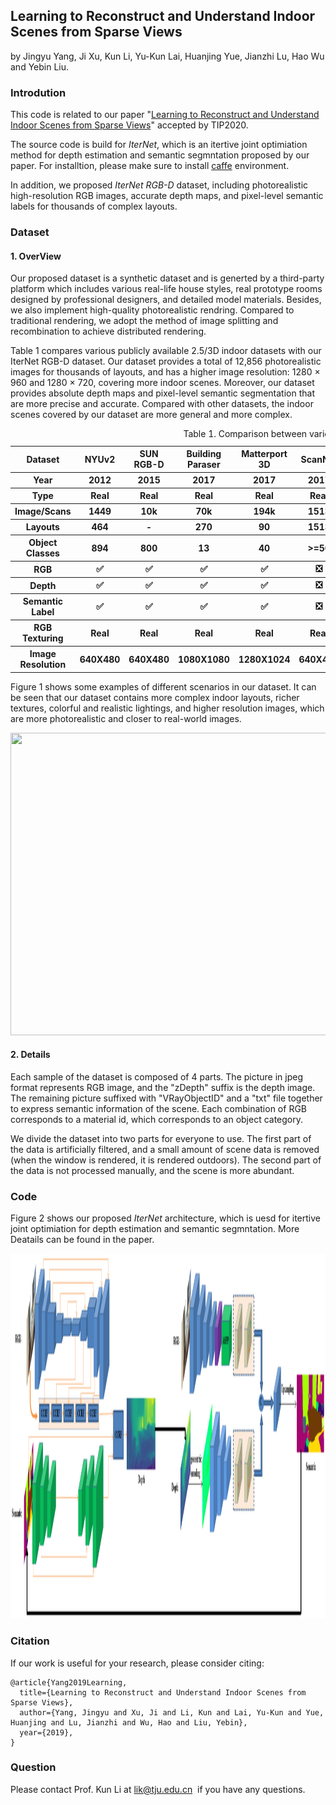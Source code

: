 ## Learning to Reconstruct and Understand Indoor Scenes from Sparse Views
by Jingyu Yang, Ji Xu, Kun Li, Yu-Kun Lai, Huanjing Yue, Jianzhi Lu, Hao Wu and Yebin Liu.

### Introdution
This code is related to our paper "[Learning to Reconstruct and Understand Indoor Scenes from Sparse Views](https://arxiv.org/abs/1906.07892)" accepted by TIP2020.

The source code is build for *IterNet*, which is an itertive joint optimiation method for depth estimation and semantic segmntation proposed by our paper. For installtion, please make sure to install [caffe](https://github.com/BVLC/caffe) environment.

In addition, we proposed *IterNet RGB-D* dataset, including photorealistic high-resolution RGB images, accurate depth maps,
and pixel-level semantic labels for thousands of complex
layouts.

### Dataset
#### 1. OverView
Our proposed dataset is a synthetic dataset and is generted by a third-party platform which includes various real-life house styles, real prototype rooms designed by professional designers, and detailed model materials. Besides, we also implement high-quality photorealistic rendring. Compared to traditional rendering, we adopt the method of image splitting and recombination to achieve distributed rendering. 

Table 1 compares various publicly available 2.5/3D indoor datasets with our IterNet RGB-D dataset. Our dataset provides a total of 12,856 photorealistic images for thousands of layouts, and has a higher image resolution: 1280 × 960 and 1280 × 720, covering more indoor scenes. Moreover, our dataset provides absolute depth maps and pixel-level semantic segmentation that are more precise and accurate. Compared with other datasets, the indoor scenes covered by our dataset are more general and more complex.

 <table>
        <tr>
            <th>Dataset</th>
            <th>NYUv2</th>
            <th>SUN RGB-D</th>
            <th>Building Paraser</th>
            <th>Matterport 3D</th>
            <th>ScanNet</th>
            <th>SUNCG</th>
            <th>SceneNet RRG-D</th>
            <th>IterNet RGB-D</th>
        </tr>
        <tr>
            <th>Year</th>
            <th>2012</th>
            <th>2015</th>
            <th>2017</th>
            <th>2017</th>
            <th>2017</th>
            <th>2017</th>
            <th>2016</th>
            <th>2019</th>
        </tr>
        <tr>
            <th>Type</th>
            <th>Real</th>
            <th>Real</th>
            <th>Real</th>
            <th>Real</th>
            <th>Real</th>
            <th>Synthetic</th>
            <th>Synthetic</th>
            <th>Synthetic</th>
        </tr>
        <tr>
            <th>Image/Scans</th>
            <th>1449</th>
            <th>10k</th>
            <th>70k</th>
            <th>194k</th>
            <th>1513</th>
            <th>130k</th>
            <th>5M</th>
            <th>12856</th>
        </tr>
        <tr>
            <th>Layouts</th>
            <th>464</th>
            <th>-</th>
            <th>270</th>
            <th>90</th>
            <th>1513</th>
            <th>45622</th>
            <th>57</th>
            <th>3214</th>
        </tr>
        <tr>
            <th>Object Classes</th>
            <th>894</th>
            <th>800</th>
            <th>13</th>
            <th>40</th>
            <th>>=50</th>
            <th>84</th>
            <th>255</th>
            <th>333</th>
        </tr>
        <tr>
            <th>RGB</th>
            <th>✅</th>
            <th>✅</th>
            <th>✅</th>
            <th>✅</th>
            <th>❎</th>
            <th>❎</th>
            <th>✅</th>
            <th>✅</th>
        </tr>
        <tr>
            <th>Depth</th>
            <th>✅</th>
            <th>✅</th>
            <th>✅</th>
            <th>✅</th>
            <th>❎</th>
            <th>✅</th>
            <th>✅</th>
            <th>✅</th>
        </tr>
        <tr>
            <th>Semantic Label</th>
            <th>✅</th>
            <th>✅</th>
            <th>✅</th>
            <th>✅</th>
            <th>❎</th>
            <th>✅</th>
            <th>✅</th>
            <th>✅</th>
        </tr>
        <tr>
            <th>RGB Texturing</th>
            <th>Real</th>
            <th>Real</th>
            <th>Real</th>
            <th>Real</th>
            <th>Real</th>
            <th>Not Photorealistic</th>
            <th>Photorealistic</th>
            <th>Photorealistic</th>
        </tr>
        <tr>
            <th>Image Resolution</th>
            <th>640X480</th>
            <th>640X480</th>
            <th>1080X1080</th>
            <th>1280X1024</th>
            <th>640X480</th>
            <th>640X480</th>
            <th>320X240</th>
            <th>1280×960;1280×720</th>
        </tr>
        <caption>Table 1. Comparison between various indoor datasets.</caption>
    </table>

Figure 1 shows some examples of different scenarios in our dataset.  It can be seen that our dataset contains more complex indoor layouts, richer textures, colorful and realistic lightings, and higher resolution images, which are more photorealistic and closer to real-world images.

<p align="center">
  <img src="resource/dataset.png" width=892 height=484>
</p>

#### 2. Details
Each sample of the dataset is composed of 4 parts. The picture in jpeg format represents RGB image, and the "zDepth" suffix is the depth image. The remaining picture suffixed with "VRayObjectID" and a "txt" file together to express semantic information of the scene. Each combination of RGB corresponds to a material id, which corresponds to an object category.

We divide the dataset into two parts for everyone to use. The first part of the data is artificially filtered, and a small amount of scene data is removed (when the window is rendered, it is rendered outdoors). The second part of the data is not processed manually, and the scene is more abundant.

### Code
Figure 2 shows our proposed *IterNet* architecture, which is uesd for itertive joint optimiation for depth estimation and semantic segmntation. More Deatails can be found in the paper.

<p align="center">
  <img src="resource/joint_merge2.png" width=892 height=584>
</p>


### Citation
If our work is useful for your research, please consider citing:

```
@article{Yang2019Learning,
  title={Learning to Reconstruct and Understand Indoor Scenes from Sparse Views},
  author={Yang, Jingyu and Xu, Ji and Li, Kun and Lai, Yu-Kun and Yue, Huanjing and Lu, Jianzhi and Wu, Hao and Liu, Yebin},
  year={2019},
}
```

### Question
Please contact Prof. Kun Li at lik@tju.edu.cn  if you have any questions.
